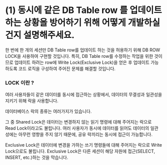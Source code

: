 # (1) 동시에 같은 DB Table row 를 업데이트 하는 상황을 방어하기 위해 어떻게 개발하실 건지 설명해주세요.

한 번에 한 개의 세션만 DB Table row를 업데이트 하는 것을 허용하기 위해 DB ROW LOCK을 사용하여 구현할 것입니다. 특히, DB Table row를 수정하는 작업을 위한 것이므로 업데이트 하려는 row에 Write Lock(Exclusive Lock)을 얻은 후 업데이트 가능하도록 코드 로직을 구성하여 주어진 문제를 해결할 것입니다.

### LOCK 이란 ?

여러 사용자들이 같은 데이터를 동시에 접근하는 상황에서, 데이터의 무결성과 일관성을 지키기 위해 락을 사용합니다.

데이터베이스 락의 종류는 여러가지가 있습니다.

그 중 Shared Lock은 데이터는 변경하지 않는 읽기 명령에 대해 주어지는 락으로 Read Lock이라고도 불립니다. 여러 사용자가 동시에 데이터를 읽어도 데이터의 일관성에는 아무런 영향을 주지 않기 때문에, 공유 락끼리는 동시에 접근이 가능합니다.

Exclusive Lock은 데이터에 변경을 가하는 쓰기 명령들에 대해 주어지는 락으로 Write Lock으로도 불립니다. Exclusive Lock은 다른 세션이 해당 자원에 접근(SELECT, INSERT, etc.)하는 것을 막습니다.
